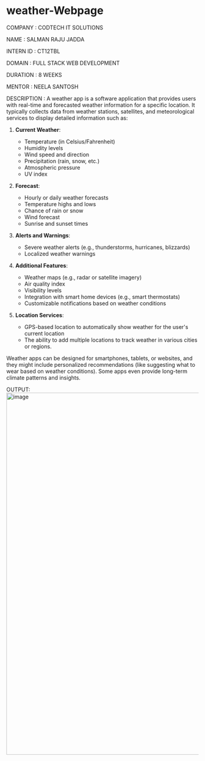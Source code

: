 # weather-Webpage
COMPANY : CODTECH IT SOLUTIONS

NAME : SALMAN RAJU JADDA

INTERN ID : CT12TBL

DOMAIN : FULL STACK WEB DEVELOPMENT

DURATION : 8 WEEKS

MENTOR : NEELA SANTOSH

DESCRIPTION :
A weather app is a software application that provides users with real-time and forecasted weather information for a specific location. It typically collects data from weather stations, satellites, and meteorological services to display detailed information such as:

1. **Current Weather**:
   - Temperature (in Celsius/Fahrenheit)
   - Humidity levels
   - Wind speed and direction
   - Precipitation (rain, snow, etc.)
   - Atmospheric pressure
   - UV index

2. **Forecast**:
   - Hourly or daily weather forecasts
   - Temperature highs and lows
   - Chance of rain or snow
   - Wind forecast
   - Sunrise and sunset times

3. **Alerts and Warnings**:
   - Severe weather alerts (e.g., thunderstorms, hurricanes, blizzards)
   - Localized weather warnings

4. **Additional Features**:
   - Weather maps (e.g., radar or satellite imagery)
   - Air quality index
   - Visibility levels
   - Integration with smart home devices (e.g., smart thermostats)
   - Customizable notifications based on weather conditions

5. **Location Services**:
   - GPS-based location to automatically show weather for the user's current location
   - The ability to add multiple locations to track weather in various cities or regions.

Weather apps can be designed for smartphones, tablets, or websites, and they might include personalized recommendations (like suggesting what to wear based on weather conditions). Some apps even provide long-term climate patterns and insights.





OUTPUT:
<img width="949" alt="image" src="https://github.com/user-attachments/assets/e21b8b87-ad9f-49ed-8883-29684364648d" />

